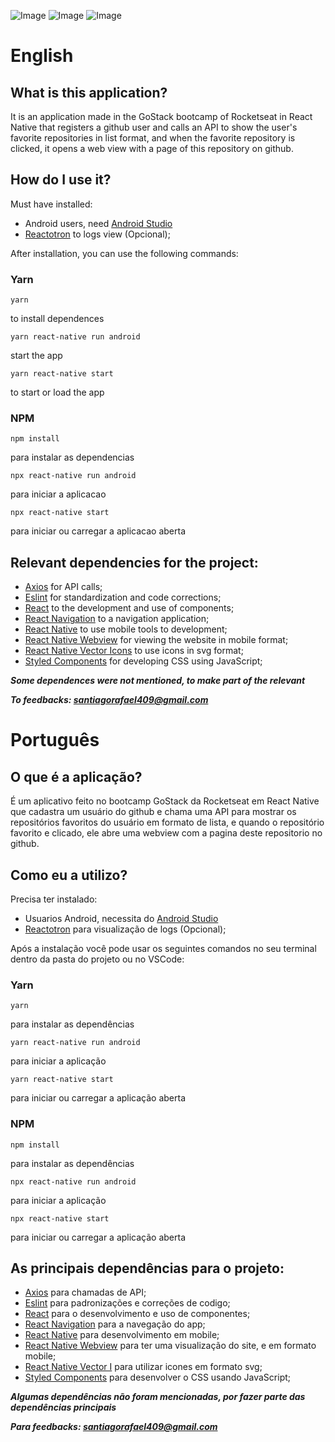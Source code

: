![Image](https://i.imgur.com/K0EF5IW.png)
![Image](https://i.imgur.com/b5EanHm.png)
![Image](https://i.imgur.com/qHOLBHP.png)

# English

## What is this application?
It is an application made in the GoStack bootcamp of Rocketseat in React Native that registers a github user and calls an API to show the user's favorite repositories in list format, and when the favorite repository is clicked, it opens a web view with a page of this repository on github.

## How do I use it?
Must have installed:

- Android users, need [Android Studio](https://developer.android.com/studio)
- [Reactotron](https://github.com/infinitered/reactotron) to logs view (Opcional);

After installation, you can use the following commands:
### Yarn
 ``` 
yarn 
``` 
to install dependences

 ``` 
 yarn react-native run android 
 ``` 
start the app
 
 ```
 yarn react-native start
 ```
to start or load the app

### NPM
 ``` 
npm install 
``` 
para instalar as dependencias

 ``` 
 npx react-native run android 
 ``` 
 para iniciar a aplicacao
 
 ```
 npx react-native start
 ```
 para iniciar ou carregar a aplicacao aberta


## Relevant dependencies for the project:
- [Axios](https://github.com/axios/axios) for API calls;
- [Eslint](https://eslint.org/) for standardization and code corrections;
- [React](https://reactjs.org/) to the development and use of components;
- [React Navigation](https://reactnavigation.org/) to a navigation application;
- [React Native](https://reactnative.dev/) to use mobile tools to development;
- [React Native Webview](https://github.com/react-native-community/react-native-webview) for viewing the website in mobile format;
- [React Native Vector Icons](https://github.com/oblador/react-native-vector-icons) to use icons in svg format;
- [Styled Components](https://styled-components.com/) for developing CSS using JavaScript;

***Some dependences were not mentioned, to make part of the relevant***

***To feedbacks: santiagorafael409@gmail.com***


# Português

## O que é a aplicação? 

É um aplicativo feito no bootcamp GoStack da Rocketseat em React Native que cadastra um usuário do github e chama uma API para mostrar os repositórios favoritos do usuário em formato de lista, e quando o repositório favorito e clicado, ele abre uma webview com a pagina deste repositorio no github.

## Como eu a utilizo?

Precisa ter instalado:
- Usuarios Android, necessita do [Android Studio](https://developer.android.com/studio)
- [Reactotron](https://github.com/infinitered/reactotron) para visualização de logs (Opcional);


Após a instalação você pode usar os seguintes comandos no seu terminal dentro da pasta do projeto ou no VSCode:
### Yarn

 ``` 
yarn 
``` 
para instalar as dependências

 ``` 
 yarn react-native run android 
 ``` 
 para iniciar a aplicação
 
 ```
 yarn react-native start
 ```
 para iniciar ou carregar a aplicação aberta
 
### NPM
 ``` 
npm install 
``` 
para instalar as dependências

 ``` 
 npx react-native run android 
 ``` 
 para iniciar a aplicação
 
 ```
 npx react-native start
 ```
 para iniciar ou carregar a aplicação aberta

## As principais dependências para o projeto:
- [Axios](https://github.com/axios/axios) para chamadas de API;
- [Eslint](https://eslint.org/) para padronizações e correções de codigo;
- [React](https://reactjs.org/) para o desenvolvimento e uso de componentes;
- [React Navigation](https://reactnavigation.org/) para a navegação do app;
- [React Native](https://reactnative.dev/) para desenvolvimento em mobile;
- [React Native Webview](https://github.com/react-native-community/react-native-webview) para ter uma visualização do site, e em formato mobile;
- [React Native Vector I](conshttps://github.com/oblador/react-native-vector-icons) para utilizar icones em formato svg;
- [Styled Components](https://styled-components.com/) para desenvolver o CSS usando JavaScript;

***Algumas dependências não foram mencionadas, por fazer parte das dependências principais***

***Para feedbacks: santiagorafael409@gmail.com***
